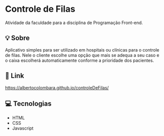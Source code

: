 # Controle de Filas
Atividade da faculdade para a disciplina de Programação Front-end.

## 💡 Sobre 

Aplicativo simples para ser utilizado em hospitais ou clínicas para o controle de filas. Nele o cliente escolhe uma opção que mais se adequa a seu caso e o caixa escolherá automaticamente conforme a prioridade dos pacientes.

## 🔗 Link

https://albertocolombara.github.io/controleDeFilas/

## 💻 Tecnologias

- HTML
- CSS
- Javascript
